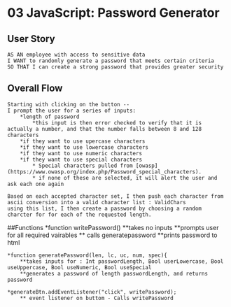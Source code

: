 # 03 JavaScript: Password Generator

## User Story

```
AS AN employee with access to sensitive data
I WANT to randomly generate a password that meets certain criteria
SO THAT I can create a strong password that provides greater security
```

## Overall Flow
    Starting with clicking on the button --
    I prompt the user for a series of inputs:
        *length of password
            *this input is then error checked to verify that it is actually a number, and that the number falls between 8 and 128 characters
        *if they want to use upercase characters
        *if they want to use lowercase characters
        *if they want to use numeric characters
        *if they want to use special characters
            * Special characters pulled from [owasp](https://www.owasp.org/index.php/Password_special_characters).
            * if none of these are selected, it will alert the user and ask each one again
        
    Based on each accepted character set, I then push each character from ascii conversion into a valid character list : ValidChars
    using this list, I then create a password by choosing a random charcter for for each of the requested length.
            
##Functions
    *function writePassword()
        **takes no inputs
        **prompts user for all required vairables
        ** calls generatepassword
        **prints password to html

    *function generatePassword(len, lc, uc, num, spec){
        **takes inputs for : Int passwordLength, Bool userLowercase, Bool useUppercase, Bool useNumeric, Bool useSpecial
        **generates a password of length passwordLength, and returns password

    *generateBtn.addEventListener("click", writePassword);
        ** event listener on buttom - Calls writePassword